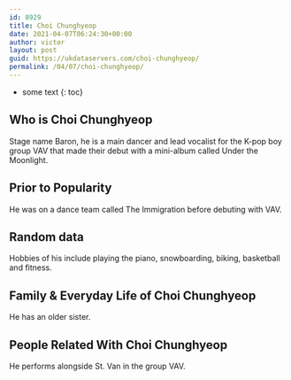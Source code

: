 ```yaml
---
id: 8929
title: Choi Chunghyeop
date: 2021-04-07T06:24:30+00:00
author: victor
layout: post
guid: https://ukdataservers.com/choi-chunghyeop/
permalink: /04/07/choi-chunghyeop/
---
```


* some text
{: toc}


## Who is Choi Chunghyeop



Stage name Baron, he is a main dancer and lead vocalist for the K-pop boy group VAV that made their debut with a mini-album called Under the Moonlight.

                
                
                
## Prior to Popularity



He was on a dance team called The Immigration before debuting with VAV.

                
                
                
## Random data



Hobbies of his include playing the piano, snowboarding, biking, basketball and fitness.

                
                
                
## Family & Everyday Life of Choi Chunghyeop



He has an older sister.

                
                
                
## People Related With Choi Chunghyeop



He performs alongside St. Van in the group VAV.

                
              
            
          
          
          